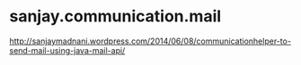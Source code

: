 sanjay.communication.mail
=========================

http://sanjaymadnani.wordpress.com/2014/06/08/communicationhelper-to-send-mail-using-java-mail-api/
